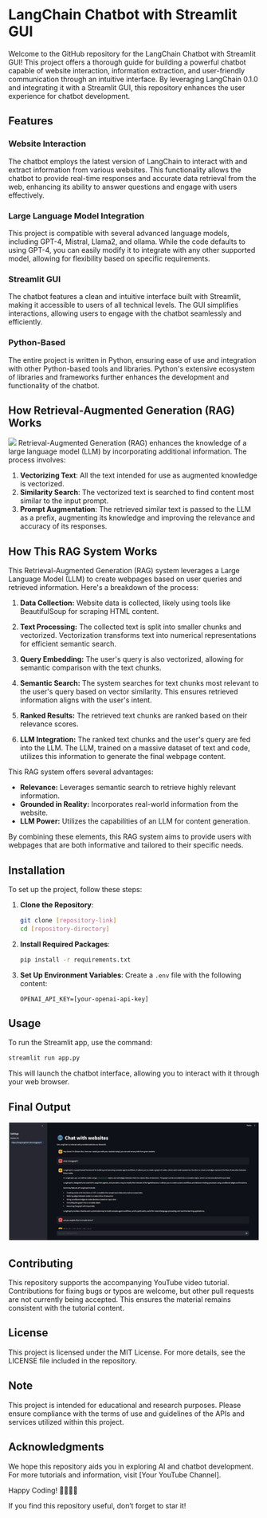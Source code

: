 # LangChain Chatbot with Streamlit GUI

Welcome to the GitHub repository for the LangChain Chatbot with Streamlit GUI! This project offers a thorough guide for building a powerful chatbot capable of website interaction, information extraction, and user-friendly communication through an intuitive interface. By leveraging LangChain 0.1.0 and integrating it with a Streamlit GUI, this repository enhances the user experience for chatbot development.

## Features

### Website Interaction
The chatbot employs the latest version of LangChain to interact with and extract information from various websites. This functionality allows the chatbot to provide real-time responses and accurate data retrieval from the web, enhancing its ability to answer questions and engage with users effectively.

### Large Language Model Integration
This project is compatible with several advanced language models, including GPT-4, Mistral, Llama2, and ollama. While the code defaults to using GPT-4, you can easily modify it to integrate with any other supported model, allowing for flexibility based on specific requirements.

### Streamlit GUI
The chatbot features a clean and intuitive interface built with Streamlit, making it accessible to users of all technical levels. The GUI simplifies interactions, allowing users to engage with the chatbot seamlessly and efficiently.

### Python-Based
The entire project is written in Python, ensuring ease of use and integration with other Python-based tools and libraries. Python's extensive ecosystem of libraries and frameworks further enhances the development and functionality of the chatbot.

## How Retrieval-Augmented Generation (RAG) Works
![](https://github.com/alejandro-ao/chat-with-websites/blob/master/docs/HTML-rag-diagram.jpg)
Retrieval-Augmented Generation (RAG) enhances the knowledge of a large language model (LLM) by incorporating additional information. The process involves:

1. **Vectorizing Text**: All the text intended for use as augmented knowledge is vectorized.
2. **Similarity Search**: The vectorized text is searched to find content most similar to the input prompt.
3. **Prompt Augmentation**: The retrieved similar text is passed to the LLM as a prefix, augmenting its knowledge and improving the relevance and accuracy of its responses.

## How This RAG System Works

This Retrieval-Augmented Generation (RAG) system leverages a Large Language Model (LLM) to create webpages based on user queries and retrieved information. Here's a breakdown of the process:

1. **Data Collection:** Website data is collected, likely using tools like BeautifulSoup for scraping HTML content.

2. **Text Processing:** The collected text is split into smaller chunks and vectorized. Vectorization transforms text into numerical representations for efficient semantic search.

3. **Query Embedding:** The user's query is also vectorized, allowing for semantic comparison with the text chunks.

4. **Semantic Search:** The system searches for text chunks most relevant to the user's query based on vector similarity. This ensures retrieved information aligns with the user's intent. 

5. **Ranked Results:** The retrieved text chunks are ranked based on their relevance scores.

6. **LLM Integration:** The ranked text chunks and the user's query are fed into the LLM. The LLM, trained on a massive dataset of text and code, utilizes this information to generate the final webpage content.

This RAG system offers several advantages:

* **Relevance:** Leverages semantic search to retrieve highly relevant information.
* **Grounded in Reality:** Incorporates real-world information from the website.
* **LLM Power:** Utilizes the capabilities of an LLM for content generation.

By combining these elements, this RAG system aims to provide users with webpages that are both informative and tailored to their specific needs.
## Installation

To set up the project, follow these steps:

1. **Clone the Repository**:
    ```sh
    git clone [repository-link]
    cd [repository-directory]
    ```

2. **Install Required Packages**:
    ```sh
    pip install -r requirements.txt
    ```

3. **Set Up Environment Variables**:
    Create a `.env` file with the following content:
    ```plaintext
    OPENAI_API_KEY=[your-openai-api-key]
    ```

## Usage

To run the Streamlit app, use the command:
```sh
streamlit run app.py
```
This will launch the chatbot interface, allowing you to interact with it through your web browser.

## Final Output

![](https://github.com/shivamkc01/Chat-with-any-Website-using-Python-and-LangChain/blob/main/result.png)

## Contributing

This repository supports the accompanying YouTube video tutorial. Contributions for fixing bugs or typos are welcome, but other pull requests are not currently being accepted. This ensures the material remains consistent with the tutorial content.

## License

This project is licensed under the MIT License. For more details, see the LICENSE file included in the repository.

## Note

This project is intended for educational and research purposes. Please ensure compliance with the terms of use and guidelines of the APIs and services utilized within this project.

## Acknowledgments

We hope this repository aids you in exploring AI and chatbot development. For more tutorials and information, visit [Your YouTube Channel].

Happy Coding! 🚀👨‍💻🤖

If you find this repository useful, don’t forget to star it!
